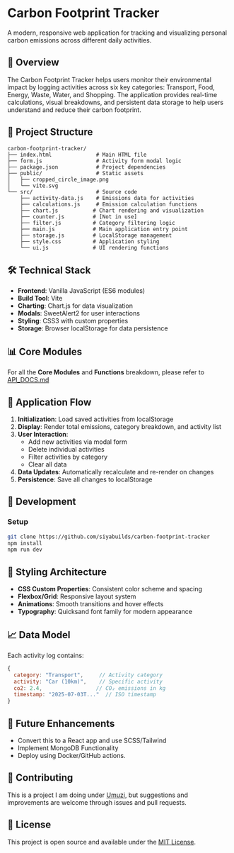 # Carbon Footprint Tracker

A modern, responsive web application for tracking and visualizing personal carbon emissions across different daily activities.

## 🌱 Overview

The Carbon Footprint Tracker helps users monitor their environmental impact by logging activities across six key categories: Transport, Food, Energy, Waste, Water, and Shopping. The application provides real-time calculations, visual breakdowns, and persistent data storage to help users understand and reduce their carbon footprint.

## 📁 Project Structure

```
carbon-footprint-tracker/
├── index.html              # Main HTML file
├── form.js                 # Activity form modal logic
├── package.json            # Project dependencies
├── public/                 # Static assets
│   ├── cropped_circle_image.png
│   └── vite.svg
└── src/                    # Source code
    ├── activity-data.js    # Emissions data for activities
    ├── calculations.js     # Emission calculation functions
    ├── chart.js           # Chart rendering and visualization
    ├── counter.js         # [Not in use]
    ├── filter.js          # Category filtering logic
    ├── main.js            # Main application entry point
    ├── storage.js         # LocalStorage management
    ├── style.css          # Application styling
    └── ui.js              # UI rendering functions
```

## 🛠️ Technical Stack

- **Frontend**: Vanilla JavaScript (ES6 modules)
- **Build Tool**: Vite
- **Charting**: Chart.js for data visualization
- **Modals**: SweetAlert2 for user interactions
- **Styling**: CSS3 with custom properties
- **Storage**: Browser localStorage for data persistence

## 📊 Core Modules

For all the **Core Modules** and **Functions** breakdown, please refer to [API_DOCS.md](API_DOCS.md)

## 🎯 Application Flow

1. **Initialization**: Load saved activities from localStorage
2. **Display**: Render total emissions, category breakdown, and activity list
3. **User Interaction**:
   - Add new activities via modal form
   - Delete individual activities
   - Filter activities by category
   - Clear all data
4. **Data Updates**: Automatically recalculate and re-render on changes
5. **Persistence**: Save all changes to localStorage

## 🔧 Development

### Setup

```bash
git clone https://github.com/siyabuilds/carbon-footprint-tracker
npm install
npm run dev
```

## 🎨 Styling Architecture

- **CSS Custom Properties**: Consistent color scheme and spacing
- **Flexbox/Grid**: Responsive layout system
- **Animations**: Smooth transitions and hover effects
- **Typography**: Quicksand font family for modern appearance

## 📈 Data Model

Each activity log contains:

```javascript
{
  category: "Transport",     // Activity category
  activity: "Car (10km)",    // Specific activity
  co2: 2.4,                 // CO₂ emissions in kg
  timestamp: "2025-07-03T..."  // ISO timestamp
}
```

## 🌟 Future Enhancements

- Convert this to a React app and use SCSS/Tailwind
- Implement MongoDB Functionality
- Deploy using Docker/GitHub actions.

## 🤝 Contributing

This is a project I am doing under [Umuzi](https://github.com/Umuzi-org), but suggestions and improvements are welcome through issues and pull requests.

## 📄 License

This project is open source and available under the [MIT License](LICENSE).
